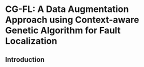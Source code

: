 # CG-FL: A Data Augmentation Approach using Context-aware Genetic Algorithm for Fault Localization
## Introduction
